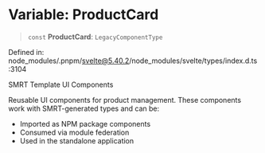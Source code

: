 # Variable: ProductCard

> `const` **ProductCard**: `LegacyComponentType`

Defined in: node\_modules/.pnpm/svelte@5.40.2/node\_modules/svelte/types/index.d.ts:3104

SMRT Template UI Components

Reusable UI components for product management.
These components work with SMRT-generated types and can be:
- Imported as NPM package components
- Consumed via module federation
- Used in the standalone application
